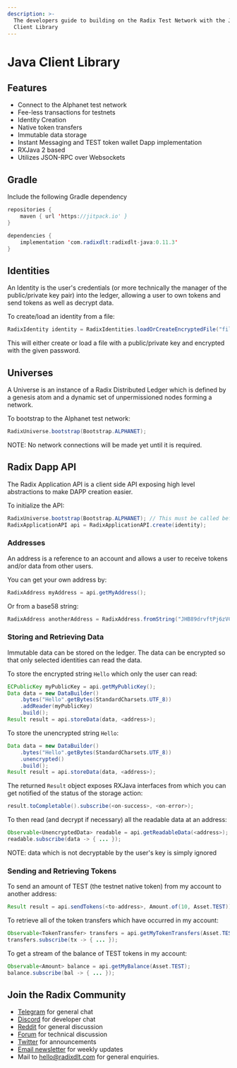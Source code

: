 ```yaml
---
description: >-
  The developers guide to building on the Radix Test Network with the Java
  Client Library
---
```


# Java Client Library

## Features

* Connect to the Alphanet test network
* Fee-less transactions for testnets
* Identity Creation
* Native token transfers
* Immutable data storage
* Instant Messaging and TEST token wallet Dapp implementation
* RXJava 2 based
* Utilizes JSON-RPC over Websockets

## Gradle

Include the following Gradle dependency

```java
repositories {
    maven { url 'https://jitpack.io' }
}
```

```java
dependencies {
    implementation 'com.radixdlt:radixdlt-java:0.11.3'
}
```

## Identities

An Identity is the user's credentials \(or more technically the manager of the public/private key pair\) into the ledger, allowing a user to own tokens and send tokens as well as decrypt data.

To create/load an identity from a file:

```java
RadixIdentity identity = RadixIdentities.loadOrCreateEncryptedFile("filename.key", "password");
```

This will either create or load a file with a public/private key and encrypted with the given password.

## Universes

A Universe is an instance of a Radix Distributed Ledger which is defined by a genesis atom and a dynamic set of unpermissioned nodes forming a network.

To bootstrap to the Alphanet test network:

```java
RadixUniverse.bootstrap(Bootstrap.ALPHANET);
```

NOTE: No network connections will be made yet until it is required.

## Radix Dapp API

The Radix Application API is a client side API exposing high level abstractions to make DAPP creation easier.

To initialize the API:

```java
RadixUniverse.bootstrap(Bootstrap.ALPHANET); // This must be called before RadixApplicationAPI.create()
RadixApplicationAPI api = RadixApplicationAPI.create(identity);
```

### Addresses

An address is a reference to an account and allows a user to receive tokens and/or data from other users.

You can get your own address by:

```java
RadixAddress myAddress = api.getMyAddress();
```

Or from a base58 string:

```java
RadixAddress anotherAddress = RadixAddress.fromString("JHB89drvftPj6zVCNjnaijURk8D8AMFw4mVja19aoBGmRXWchnJ");
```

### Storing and Retrieving Data

Immutable data can be stored on the ledger. The data can be encrypted so that only selected identities can read the data.

To store the encrypted string `Hello` which only the user can read:

```java
ECPublicKey myPublicKey = api.getMyPublicKey();
Data data = new DataBuilder()
    .bytes("Hello".getBytes(StandardCharsets.UTF_8))
    .addReader(myPublicKey)
    .build();
Result result = api.storeData(data, <address>);
```

To store the unencrypted string `Hello`:

```java
Data data = new DataBuilder()
    .bytes("Hello".getBytes(StandardCharsets.UTF_8))
    .unencrypted()
    .build();
Result result = api.storeData(data, <address>);
```

The returned `Result` object exposes RXJava interfaces from which you can get notified of the status of the storage action:

```java
result.toCompletable().subscribe(<on-success>, <on-error>);
```

To then read \(and decrypt if necessary\) all the readable data at an address:

```java
Observable<UnencryptedData> readable = api.getReadableData(<address>);
readable.subscribe(data -> { ... });
```

NOTE: data which is not decryptable by the user's key is simply ignored

### Sending and Retrieving Tokens

To send an amount of TEST \(the testnet native token\) from my account to another address:

```java
Result result = api.sendTokens(<to-address>, Amount.of(10, Asset.TEST));
```

To retrieve all of the token transfers which have occurred in my account:

```java
Observable<TokenTransfer> transfers = api.getMyTokenTransfers(Asset.TEST);
transfers.subscribe(tx -> { ... });
```

To get a stream of the balance of TEST tokens in my account:

```java
Observable<Amount> balance = api.getMyBalance(Asset.TEST);
balance.subscribe(bal -> { ... });
```

## Join the Radix Community

* ​[Telegram](https://t.me/radixdlt) for general chat
* ​[Discord](https://discord.gg/7Q7HSZZ) for developer chat
* ​[Reddit](https://reddit.com/r/radix) for general discussion
* ​[Forum](https://forum.radixdlt.com/) for technical discussion
* ​[Twitter](https://twitter.com/radixdlt) for announcements
* ​[Email newsletter](https://radixdlt.typeform.com/to/nyKvMV) for weekly updates
* Mail to [hello@radixdlt.com](mailto:info@radixdlt.com) for general enquiries.



